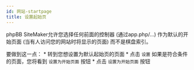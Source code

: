 ```yaml
---
id: 网站-startpage
title: 设置起始页
---
```


phpBB SiteMaker允许您选择任何前面的控制器 (通过app.php/...) 作为默认的开始页面 (当有人访问您的网站时将显示的页面) 而不是棋盘索引。

要做到这一点： * 转到您想设置为默认起始页的页面 * 点击 `设置` 如果是符合条件的页面，您将看到 `设置为开始页面` 按钮 * 点击 `设置为开始页面` 按钮